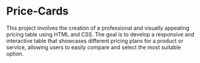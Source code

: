 # Price-Cards
This project involves the creation of a professional and visually appealing pricing table using HTML and CSS. The goal is to develop a responsive and interactive table that showcases different pricing plans for a product or service, allowing users to easily compare and select the most suitable option.
